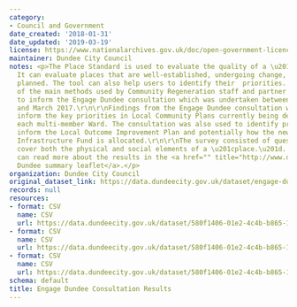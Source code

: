```yaml
---
category:
- Council and Government
date_created: '2018-01-31'
date_updated: '2019-03-19'
license: https://www.nationalarchives.gov.uk/doc/open-government-licence/version/3/
maintainer: Dundee City Council
notes: <p>The Place Standard is used to evaluate the quality of a \u201cplace\u201d.
  It can evaluate places that are well-established, undergoing change, or still being
  planned. The tool can also help users to identify their  priorities. This was one
  of the main methods used by Community Regeneration staff and partner organisations
  to inform the Engage Dundee consultation which was undertaken between June 2016
  and March 2017.\r\n\r\nFindings from the Engage Dundee consultation will directly
  inform the key priorities in Local Community Plans currently being developed in
  each multi-member Ward. The consultation was also used to identify priorities to
  inform the Local Outcome Improvement Plan and potentially how the new Community
  Infrastructure Fund is allocated.\r\n\r\nThe survey consisted of questions which
  cover both the physical and social elements of a \u201cplace.\u201d. \r\n\r\nYou
  can read more about the results in the <a href="" title="http://www.dundeepartnership.co.uk/sites/default/files/Engage%20Dundee%20PR%20summary.pdf">Engage
  Dundee summary leaflet</a>.</p>
organization: Dundee City Council
original_dataset_link: https://data.dundeecity.gov.uk/dataset/engage-dundee-consultation-results
records: null
resources:
- format: CSV
  name: CSV
  url: https://data.dundeecity.gov.uk/dataset/580f1406-01e2-4c4b-b865-1c49d15131e6/resource/e6f24705-c483-4544-a71d-dedd354b44ec/download/engage-dundee-scoring-comparison.csv
- format: CSV
  name: CSV
  url: https://data.dundeecity.gov.uk/dataset/580f1406-01e2-4c4b-b865-1c49d15131e6/resource/2d14cb61-687c-40e9-95cf-95fa3e198bc6/download/engage_dundee_results.csv
- format: CSV
  name: CSV
  url: https://data.dundeecity.gov.uk/dataset/580f1406-01e2-4c4b-b865-1c49d15131e6/resource/9e569ae0-e4db-4867-83b3-53f9add2002a/download/engage_dundee_positiverepsonses_alltopics.csv
schema: default
title: Engage Dundee Consultation Results
---
```

